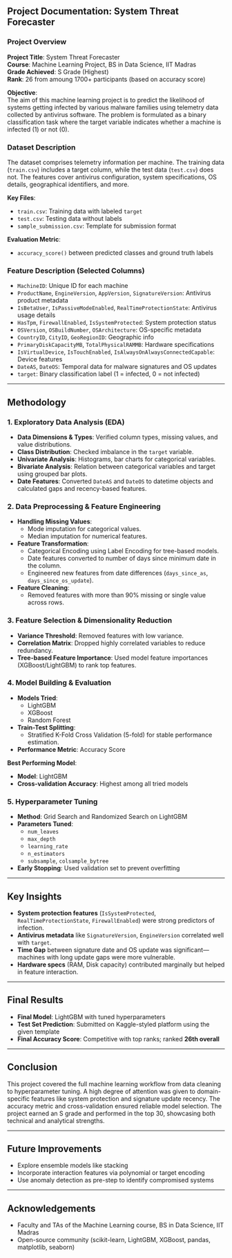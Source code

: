 ## Project Documentation: System Threat Forecaster

### Project Overview
**Project Title**: System Threat Forecaster  
**Course**: Machine Learning Project, BS in Data Science, IIT Madras  
**Grade Achieved**: S Grade (Highest)  
**Rank**: 26 from amoung 1700+ participants (based on accuracy score)

**Objective**:  
The aim of this machine learning project is to predict the likelihood of systems getting infected by various malware families using telemetry data collected by antivirus software. The problem is formulated as a binary classification task where the target variable indicates whether a machine is infected (1) or not (0).

### Dataset Description
The dataset comprises telemetry information per machine. The training data (`train.csv`) includes a target column, while the test data (`test.csv`) does not. The features cover antivirus configuration, system specifications, OS details, geographical identifiers, and more.

**Key Files**:
- `train.csv`: Training data with labeled `target`
- `test.csv`: Testing data without labels
- `sample_submission.csv`: Template for submission format

**Evaluation Metric**:
- `accuracy_score()` between predicted classes and ground truth labels

### Feature Description (Selected Columns)
- `MachineID`: Unique ID for each machine
- `ProductName`, `EngineVersion`, `AppVersion`, `SignatureVersion`: Antivirus product metadata
- `IsBetaUser`, `IsPassiveModeEnabled`, `RealTimeProtectionState`: Antivirus usage details
- `HasTpm`, `FirewallEnabled`, `IsSystemProtected`: System protection status
- `OSVersion`, `OSBuildNumber`, `OSArchitecture`: OS-specific metadata
- `CountryID`, `CityID`, `GeoRegionID`: Geographic info
- `PrimaryDiskCapacityMB`, `TotalPhysicalRAMMB`: Hardware specifications
- `IsVirtualDevice`, `IsTouchEnabled`, `IsAlwaysOnAlwaysConnectedCapable`: Device features
- `DateAS`, `DateOS`: Temporal data for malware signatures and OS updates
- `target`: Binary classification label (1 = infected, 0 = not infected)

---

## Methodology

### 1. **Exploratory Data Analysis (EDA)**
- **Data Dimensions & Types**: Verified column types, missing values, and value distributions.
- **Class Distribution**: Checked imbalance in the `target` variable.
- **Univariate Analysis**: Histograms, bar charts for categorical variables.
- **Bivariate Analysis**: Relation between categorical variables and target using grouped bar plots.
- **Date Features**: Converted `DateAS` and `DateOS` to datetime objects and calculated gaps and recency-based features.

### 2. **Data Preprocessing & Feature Engineering**
- **Handling Missing Values**:
  - Mode imputation for categorical values.
  - Median imputation for numerical features.
- **Feature Transformation**:
  - Categorical Encoding using Label Encoding for tree-based models.
  - Date features converted to number of days since minimum date in the column.
  - Engineered new features from date differences (`days_since_as`, `days_since_os_update`).
- **Feature Cleaning**:
  - Removed features with more than 90% missing or single value across rows.

### 3. **Feature Selection & Dimensionality Reduction**
- **Variance Threshold**: Removed features with low variance.
- **Correlation Matrix**: Dropped highly correlated variables to reduce redundancy.
- **Tree-based Feature Importance**: Used model feature importances (XGBoost/LightGBM) to rank top features.

### 4. **Model Building & Evaluation**
- **Models Tried**:
  - LightGBM
  - XGBoost
  - Random Forest
- **Train-Test Splitting**:
  - Stratified K-Fold Cross Validation (5-fold) for stable performance estimation.
- **Performance Metric**: Accuracy Score

**Best Performing Model**:  
- **Model**: LightGBM
- **Cross-validation Accuracy**: Highest among all tried models

### 5. **Hyperparameter Tuning**
- **Method**: Grid Search and Randomized Search on LightGBM
- **Parameters Tuned**:
  - `num_leaves`
  - `max_depth`
  - `learning_rate`
  - `n_estimators`
  - `subsample`, `colsample_bytree`
- **Early Stopping**: Used validation set to prevent overfitting

---

## Key Insights
- **System protection features** (`IsSystemProtected`, `RealTimeProtectionState`, `FirewallEnabled`) were strong predictors of infection.
- **Antivirus metadata** like `SignatureVersion`, `EngineVersion` correlated well with `target`.
- **Time Gap** between signature date and OS update was significant—machines with long update gaps were more vulnerable.
- **Hardware specs** (RAM, Disk capacity) contributed marginally but helped in feature interaction.

---

## Final Results
- **Final Model**: LightGBM with tuned hyperparameters
- **Test Set Prediction**: Submitted on Kaggle-styled platform using the given template
- **Final Accuracy Score**: Competitive with top ranks; ranked **26th overall**

---

## Conclusion
This project covered the full machine learning workflow from data cleaning to hyperparameter tuning. A high degree of attention was given to domain-specific features like system protection and signature update recency. The accuracy metric and cross-validation ensured reliable model selection. The project earned an S grade and performed in the top 30, showcasing both technical and analytical strengths.

---

## Future Improvements
- Explore ensemble models like stacking
- Incorporate interaction features via polynomial or target encoding
- Use anomaly detection as pre-step to identify compromised systems

---

## Acknowledgements
- Faculty and TAs of the Machine Learning course, BS in Data Science, IIT Madras
- Open-source community (scikit-learn, LightGBM, XGBoost, pandas, matplotlib, seaborn)
